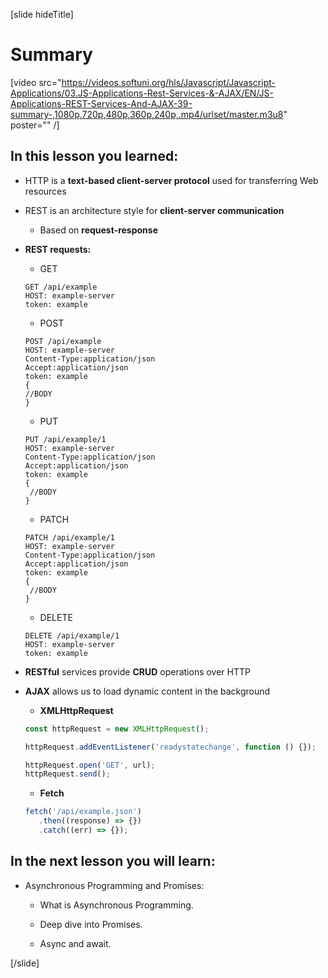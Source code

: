 [slide hideTitle]
# Summary

[video src="https://videos.softuni.org/hls/Javascript/Javascript-Applications/03.JS-Applications-Rest-Services-&-AJAX/EN/JS-Applications-REST-Services-And-AJAX-39-summary-,1080p,720p,480p,360p,240p,.mp4/urlset/master.m3u8" poster="" /]

## In this lesson you learned:

-  HTTP is a **text-based client-server protocol** used for transferring Web resources

-  REST is an architecture style for **client-server communication**

   -  Based on **request-response**

-  **REST requests:**

   -  GET

   ```
   GET /api/example
   HOST: example-server
   token: example
   ```

   -  POST

   ```
   POST /api/example
   HOST: example-server
   Content-Type:application/json
   Accept:application/json
   token: example
   {
   //BODY
   }
   ```

   -  PUT

   ```
   PUT /api/example/1
   HOST: example-server
   Content-Type:application/json
   Accept:application/json
   token: example
   {
    //BODY
   }
   ```

   -  PATCH

   ```
   PATCH /api/example/1
   HOST: example-server
   Content-Type:application/json
   Accept:application/json
   token: example
   {
    //BODY
   }
   ```

   -  DELETE

   ```
   DELETE /api/example/1
   HOST: example-server
   token: example
   ```

-  **RESTful** services provide **CRUD** operations over HTTP

-  **AJAX** allows us to load dynamic content in the background

   -  **XMLHttpRequest**

   ```js
   const httpRequest = new XMLHttpRequest();

   httpRequest.addEventListener('readystatechange', function () {});

   httpRequest.open('GET', url);
   httpRequest.send();
   ```

   -  **Fetch**

   ```js
   fetch('/api/example.json')
      .then((response) => {})
      .catch((err) => {});
   ```

## In the next lesson you will learn:

-  Asynchronous Programming and Promises:

   -  What is Asynchronous Programming.

   -  Deep dive into Promises.

   -  Async and await.

[/slide]

